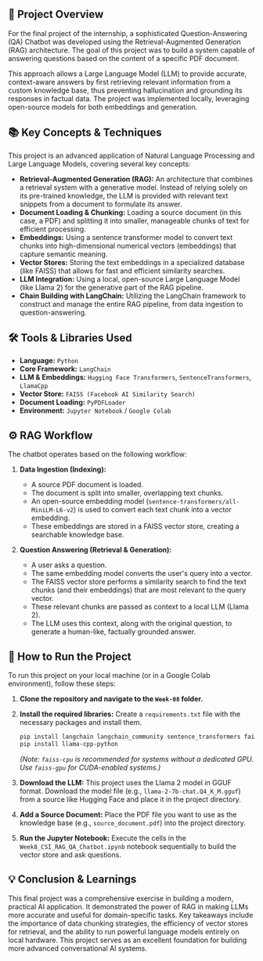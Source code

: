 ## 🤖 Project Overview

For the final project of the internship, a sophisticated Question-Answering (QA) Chatbot was developed using the Retrieval-Augmented Generation (RAG) architecture. The goal of this project was to build a system capable of answering questions based on the content of a specific PDF document.

This approach allows a Large Language Model (LLM) to provide accurate, context-aware answers by first retrieving relevant information from a custom knowledge base, thus preventing hallucination and grounding its responses in factual data. The project was implemented locally, leveraging open-source models for both embeddings and generation.

## 📚 Key Concepts & Techniques

This project is an advanced application of Natural Language Processing and Large Language Models, covering several key concepts:

* **Retrieval-Augmented Generation (RAG):** An architecture that combines a retrieval system with a generative model. Instead of relying solely on its pre-trained knowledge, the LLM is provided with relevant text snippets from a document to formulate its answer.
* **Document Loading & Chunking:** Loading a source document (in this case, a PDF) and splitting it into smaller, manageable chunks of text for efficient processing.
* **Embeddings:** Using a sentence transformer model to convert text chunks into high-dimensional numerical vectors (embeddings) that capture semantic meaning.
* **Vector Stores:** Storing the text embeddings in a specialized database (like FAISS) that allows for fast and efficient similarity searches.
* **LLM Integration:** Using a local, open-source Large Language Model (like Llama 2) for the generative part of the RAG pipeline.
* **Chain Building with LangChain:** Utilizing the LangChain framework to construct and manage the entire RAG pipeline, from data ingestion to question-answering.

## 🛠️ Tools & Libraries Used

* **Language:** `Python`
* **Core Framework:** `LangChain`
* **LLM & Embeddings:** `Hugging Face Transformers`, `SentenceTransformers`, `LlamaCpp`
* **Vector Store:** `FAISS (Facebook AI Similarity Search)`
* **Document Loading:** `PyPDFLoader`
* **Environment:** `Jupyter Notebook` / `Google Colab`

## ⚙️ RAG Workflow

The chatbot operates based on the following workflow:

1.  **Data Ingestion (Indexing):**
    * A source PDF document is loaded.
    * The document is split into smaller, overlapping text chunks.
    * An open-source embedding model (`sentence-transformers/all-MiniLM-L6-v2`) is used to convert each text chunk into a vector embedding.
    * These embeddings are stored in a FAISS vector store, creating a searchable knowledge base.

2.  **Question Answering (Retrieval & Generation):**
    * A user asks a question.
    * The same embedding model converts the user's query into a vector.
    * The FAISS vector store performs a similarity search to find the text chunks (and their embeddings) that are most relevant to the query vector.
    * These relevant chunks are passed as context to a local LLM (Llama 2).
    * The LLM uses this context, along with the original question, to generate a human-like, factually grounded answer.

## 🚀 How to Run the Project

To run this project on your local machine (or in a Google Colab environment), follow these steps:

1.  **Clone the repository and navigate to the `Week-08` folder.**

2.  **Install the required libraries:**
    Create a `requirements.txt` file with the necessary packages and install them.
    ```bash
    pip install langchain langchain_community sentence_transformers faiss-cpu pypdf
    pip install llama-cpp-python
    ```
    *(Note: `faiss-cpu` is recommended for systems without a dedicated GPU. Use `faiss-gpu` for CUDA-enabled systems.)*

3.  **Download the LLM:**
    This project uses the Llama 2 model in GGUF format. Download the model file (e.g., `llama-2-7b-chat.Q4_K_M.gguf`) from a source like Hugging Face and place it in the project directory.

4.  **Add a Source Document:**
    Place the PDF file you want to use as the knowledge base (e.g., `source_document.pdf`) into the project directory.

5.  **Run the Jupyter Notebook:**
    Execute the cells in the `Week8_CSI_RAG_QA_Chatbot.ipynb` notebook sequentially to build the vector store and ask questions.

## 💡 Conclusion & Learnings

This final project was a comprehensive exercise in building a modern, practical AI application. It demonstrated the power of RAG in making LLMs more accurate and useful for domain-specific tasks. Key takeaways include the importance of data chunking strategies, the efficiency of vector stores for retrieval, and the ability to run powerful language models entirely on local hardware. This project serves as an excellent foundation for building more advanced conversational AI systems.
